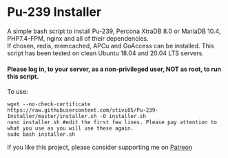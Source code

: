 Pu-239 Installer
==============

A simple bash script to install Pu-239, Percona XtraDB 8.0 or MariaDB 10.4, PHP7.4-FPM, nginx and all of their dependencies.  
If chosen, redis, memcached, APCu and GoAccess can be installed.
This script has been tested on clean Ubuntu 18.04 and 20.04 LTS servers.

#### Please log in, to your server, as a non-privileged user, NOT as root, to run this script.

To use:

```
wget --no-check-certificate https://raw.githubusercontent.com/stivi05/Pu-239-Installer/master/installer.sh -O installer.sh
nano installer.sh #edit the first few lines. Please pay attention to what you use as you will use these again.
sudo bash installer.sh
```

If you like this project, please consider supporting me on [Patreon](https://www.patreon.com/user?u=15795177) 
